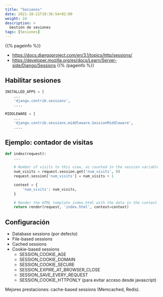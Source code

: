```yaml
---
title: "Sesiones"
date: 2021-10-21T10:36:54+02:00
weight: 24
description: >
  Gestión de sesiones
tags: [Sesiones]
---
```


{{% pageinfo %}}
* https://docs.djangoproject.com/en/3.1/topics/http/sessions/
* https://developer.mozilla.org/es/docs/Learn/Server-side/Django/Sessions
{{% /pageinfo %}}

## Habilitar sesiones
```python
INSTALLED_APPS = [
    ...
    'django.contrib.sessions',
    ....

MIDDLEWARE = [
    ...
    'django.contrib.sessions.middleware.SessionMiddleware',
    ....
```

## Ejemplo: contador de visitas
```python
def index(request):
    ...
    
    # Number of visits to this view, as counted in the session variable.
    num_visits = request.session.get('num_visits', 0)
    request.session['num_visits'] = num_visits + 1

    context = {
        'num_visits': num_visits,
    }

    # Render the HTML template index.html with the data in the context variable.
    return render(request, 'index.html', context=context)
```

## Configuración 
* Database sessions (por defecto)
* File-based sessions
* Cached sessions
* Cookie-based sessions
  * SESSION_COOKIE_AGE
  * SESSION_COOKIE_DOMAIN
  * SESSION_COOKIE_SECURE
  * SESSION_EXPIRE_AT_BROWSER_CLOSE
  * SESSION_SAVE_EVERY_REQUEST
  * SESSION_COOKIE_HTTPONLY (para evitar acceso desde javascript)

Mejores prestaciones: cache-based sessions (Memcached, Redis).